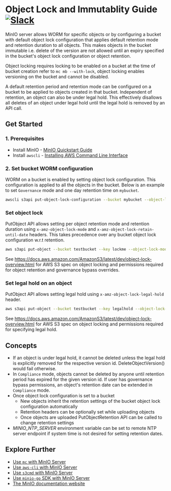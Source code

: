 # Object Lock and Immutablity Guide [![Slack](https://slack.min.io/slack?type=svg)](https://slack.min.io)

MinIO server allows WORM for specific objects or by configuring a bucket with default object lock configuration that applies default retention mode and retention duration to all objects. This makes objects in the bucket immutable i.e. delete of the version are not allowed until an expiry specified in the bucket's object lock configuration or object retention.

Object locking requires locking to be enabled on a bucket at the time of bucket creation refer to `mc mb --with-lock`, object locking enables versioning on the bucket and cannot be disabled.

A default retention period and retention mode can be configured on a bucket to be applied to objects created in that bucket. Independent of retention, an object can also be under legal hold. This effectively disallows all deletes of an object under legal hold until the legal hold is removed by an API call.

## Get Started

### 1. Prerequisites

- Install MinIO - [MinIO Quickstart Guide](https://docs.min.io/docs/minio-quickstart-guide)
- Install `awscli` - [Installing AWS Command Line Interface](https://docs.aws.amazon.com/cli/latest/userguide/cli-chap-install.html)

### 2. Set bucket WORM configuration

WORM on a bucket is enabled by setting object lock configuration. This configuration is applied to all the objects in the bucket. Below is an example to set `Governance` mode and one day retention time on `mybucket`.

```sh
awscli s3api put-object-lock-configuration --bucket mybucket --object-lock-configuration 'ObjectLockEnabled=\"Enabled\",Rule={DefaultRetention={Mode=\"GOVERNANCE\",Days=1}}'
```

### Set object lock

PutObject API allows setting per object retention mode and retention duration using `x-amz-object-lock-mode` and `x-amz-object-lock-retain-until-date` headers. This takes precedence over any bucket object lock configuration w.r.t retention.

```sh
aws s3api put-object --bucket testbucket --key lockme --object-lock-mode GOVERNANCE --object-lock-retain-until-date "2019-11-20"  --body /etc/issue
```

See <https://docs.aws.amazon.com/AmazonS3/latest/dev/object-lock-overview.html> for AWS S3 spec on object locking and permissions required for object retention and governance bypass overrides.

### Set legal hold on an object

PutObject API allows setting legal hold using `x-amz-object-lock-legal-hold` header.

```sh
aws s3api put-object --bucket testbucket --key legalhold --object-lock-legal-hold-status ON --body /etc/issue
```

See <https://docs.aws.amazon.com/AmazonS3/latest/dev/object-lock-overview.html> for AWS S3 spec on object locking and permissions required for specifying legal hold.

## Concepts

- If an object is under legal hold, it cannot be deleted unless the legal hold is explicitly removed for the respective version id. DeleteObjectVersion() would fail otherwise.
- In `Compliance` mode, objects cannot be deleted by anyone until retention period has expired for the given version id. If user has governance bypass permissions, an object's retention date can be extended in `Compliance` mode.
- Once object lock configuration is set to a bucket
  - New objects inherit the retention settings of the bucket object lock configuration automatically
  - Retention headers can be optionally set while uploading objects
  - Once objects are uploaded PutObjectRetention API can be called to change retention settings
- *MINIO_NTP_SERVER* environment variable can be set to remote NTP server endpoint if system time is not desired for setting retention dates.

## Explore Further

- [Use `mc` with MinIO Server](https://docs.min.io/docs/minio-client-quickstart-guide)
- [Use `aws-cli` with MinIO Server](https://docs.min.io/docs/aws-cli-with-minio)
- [Use `s3cmd` with MinIO Server](https://docs.min.io/docs/s3cmd-with-minio)
- [Use `minio-go` SDK with MinIO Server](https://docs.min.io/docs/golang-client-quickstart-guide)
- [The MinIO documentation website](https://docs.min.io)

